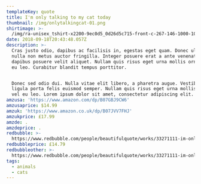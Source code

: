 ```yaml
---
templateKey: quote
title: I'm only talking to my cat today
thumbnail: /img/onlytalkingcat-01.png
shirtimage: >-
  /img/ra-unisex_tshirt-x2200-9ec0d5_0d26d5c715-front-c-267-146-1000-1000-bg-f8f8f8.u1.jpg
date: 2018-09-18T20:43:48.057Z
description: >-
  Cras justo odio, dapibus ac facilisis in, egestas eget quam. Donec ullamcorper
  nulla non metus auctor fringilla. Integer posuere erat a ante venenatis
  dapibus posuere velit aliquet. Nullam quis risus eget urna mollis ornare vel
  eu leo. Curabitur blandit tempus porttitor.


  Donec sed odio dui. Nulla vitae elit libero, a pharetra augue. Vestibulum id
  ligula porta felis euismod semper. Nullam quis risus eget urna mollis ornare
  vel eu leo. Lorem ipsum dolor sit amet, consectetur adipiscing elit.
amzusa: 'https://www.amazon.com/dp/B07GBJ9CW6'
amzusaprice: $14.99
amzuk: 'https://www.amazon.co.uk/dp/B07JVV7FHJ'
amzukprice: £17.99
amzde: .
amzdeprice: .
redbubble: >-
  https://www.redbubble.com/people/beautifulquote/works/33271111-im-only-talking-to-my-cat-today?asc=u&p=t-shirt
redbubbleprice: £14.79
redbubbleother: >-
  https://www.redbubble.com/people/beautifulquote/works/33271111-im-only-talking-to-my-cat-today?asc=u&modal=%2Fboom%2Fb%2FavailableProducts%2F33271111&p=t-shirt
tags:
  - animals
  - cats
---
```


